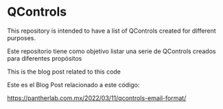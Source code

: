 # QControls
This repository is intended to have a list of QControls created for different purposes.

Este repositorio tiene como objetivo listar una serie de QControls creados para diferentes propósitos

This is the blog post related to this code

Este es el Blog Post relacionado a este código:

https://pantherlab.com.mx/2022/03/11/qcontrols-email-format/


